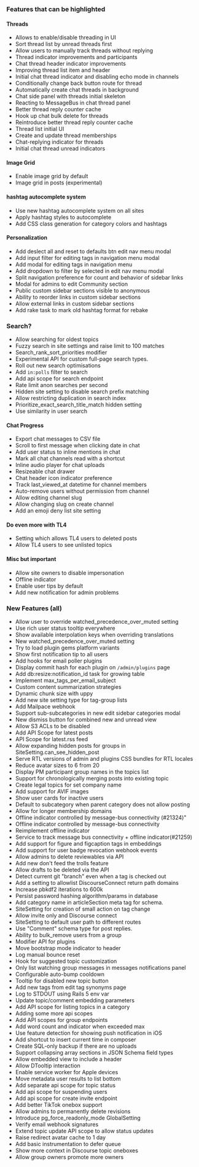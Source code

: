 ### Features that can be highlighted

#### Threads
- Allows to enable/disable threading in UI
- Sort thread list by unread threads first
- Allow users to manually track threads without replying
- Thread indicator improvements and participants
- Chat thread header indicator improvements
- Improving thread list item and header
- Initial chat thread indicator and disabling echo mode in channels
- Conditionally change back button route for thread
- Automatically create chat threads in background
- Chat side panel with threads initial skeleton
- Reacting to MessageBus in chat thread panel
- Better thread reply counter cache
- Hook up chat bulk delete for threads
- Reintroduce better thread reply counter cache
- Thread list initial UI
- Create and update thread memberships
- Chat-replying indicator for threads
- Initial chat thread unread indicators

#### Image Grid
- Enable image grid by default
- Image grid in posts (experimental)

#### hashtag autocomplete system
- Use new hashtag autocomplete system on all sites
- Apply hashtag styles to autocomplete
- Add CSS class generation for category colors and hashtags

#### Personalization
- Add deslect all and reset to defaults btn edit nav menu modal
- Add input filter for editing tags in navigation menu modal
- Add modal for editing tags in navigation menu
- Add dropdown to filter by selected in edit nav menu modal
- Split navigation preference for count and behavior of sidebar links
- Modal for admins to edit Community section
- Public custom sidebar sections visible to anonymous
- Ability to reorder links in custom sidebar sections
- Allow external links in custom sidebar sections
- Add rake task to mark old hashtag format for rebake

### Search?
- Allow searching for oldest topics
- Fuzzy search in site settings and raise limit to 100 matches
- Search_rank_sort_priorities modifier
- Experimental API for custom full-page search types.
- Roll out new search optimisations
- Add `in:polls` filter to search
- Add api scope for search endpoint
- Rate limit anon searches per second
- Hidden site setting to disable search prefix matching
- Allow restricting duplication in search index
- Prioritize_exact_search_title_match hidden setting
- Use similarity in user search

#### Chat Progress
- Export chat messages to CSV file
- Scroll to first message when clicking date in chat
- Add user status to inline mentions in chat
- Mark all chat channels read with a shortcut
- Inline audio player for chat uploads
- Resizeable chat drawer
- Chat header icon indicator preference
- Track last_viewed_at datetime for channel members
- Auto-remove users without permission from channel
- Allow editing channel slug
- Allow changing slug on create channel
- Add an emoji deny list site setting

#### Do even more with TL4 
- Setting which allows TL4 users to deleted posts
- Allow TL4 users to see unlisted topics

#### Misc but important
- Allow site owners to disable impersonation
- Offline indicator
- Enable user tips by default
- Add new notification for admin problems



### New Features (all)

- Allow user to override watched_precedence_over_muted setting
- Use rich user status tooltip everywhere
- Show available interpolation keys when overriding translations
- New watched_precedence_over_muted setting
- Try to load plugin gems platform variants
- Show first notification tip to all users
- Add hooks for email poller plugins
- Display commit hash for each plugin on `/admin/plugins` page
- Add db:resize:notification_id task for growing table
- Implement max_tags_per_email_subject
- Custom content summarization strategies
- Dynamic chunk size with uppy
- Add new site setting type for tag-group lists
- Add Mailpace webhook
- Support sub-subcategories in new edit sidebar categories modal
- New dismiss button for combined new and unread view
- Allow S3 ACLs to be disabled
- Add API Scope for latest posts
- API Scope for latest.rss feed
- Allow expanding hidden posts for groups in SiteSetting.can_see_hidden_post
- Serve RTL versions of admin and plugins CSS bundles for RTL locales
- Reduce avatar sizes to 6 from 20
- Display PM participant group names in the topics list
- Support for chronologically merging posts into existing topic
- Create legal topics for set company name
- Add support for AVIF images
- Show user cards for inactive users
- Default to subcategory when parent category does not allow posting
- Allow for longer membership domains
- Offline indicator controlled by message-bus connectivity (#21324)"
- Offline indicator controlled by message-bus connectivity
- Reimplement offline indicator 
- Service to track message bus connectivity + offline indicator(#21259)
- Add support for figure and figcaption tags in embeddings
- Add support for user badge revocation webhook events
- Allow admins to delete reviewables via API
- Add new don't feed the trolls feature
- Allow drafts to be deleted via the API
- Detect current git "branch" even when a tag is checked out
- Add a setting to allowlist DiscourseConnect return path domains
- Increase pbkdf2 iterations to 600k
- Persist password hashing algorithm/params in database
- Add category name in articleSection meta tag for schema.
- SiteSetting for creation of small action on tag change
- Allow invite only and Discourse connect
- SiteSetting to default user path to different routes
- Use "Comment" schema type for post replies.
- Ability to bulk_remove users from a group
- Modifier API for plugins
- Move bootstrap mode indicator to header
- Log manual bounce reset
- Hook for suggested topic customization
- Only list watching group messages in messages notifications panel
- Configurable auto-bump cooldown
- Tooltip for disabled new topic button
- Add new tags from edit tag synonyms page
- Log to STDOUT using Rails 5 env var
- Update topic/comment embedding parameters
- Add API scope for listing topics in a category
- Adding some more api scopes
- Add API scopes for group endpoints
- Add word count and indicator when exceeded max
- Use feature detection for showing push notification in iOS
- Add shortcut to insert current time in composer
- Create SQL-only backup if there are no uploads
- Support collapsing array sections in JSON Schema field types
- Allow embedded view to include a header
- Allow DTooltip interaction
- Enable service worker for Apple devices
- Move metadata user results to list bottom
- Add separate api scope for topic status
- Add api scope for suspending users
- Add api scope for create invite endpoint
- Add better TikTok onebox support
- Allow admins to permanently delete revisions
- Introduce pg_force_readonly_mode GlobalSetting
- Verify email webhook signatures
- Extend topic update API scope to allow status updates
- Raise redirect avatar cache to 1 day
- Add basic instrumentation to defer queue
- Show more context in Discourse topic oneboxes
- Allow group owners promote more owners
